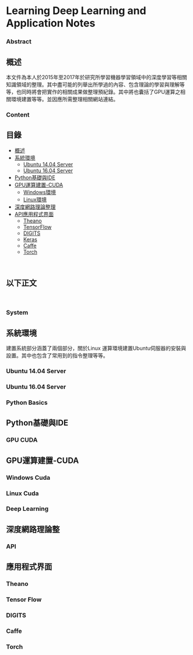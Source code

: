 # Learning Deep Learning and Application Notes

### Abstract
## 概述

本文件為本人於2015年至2017年於研究所學習機器學習領域中的深度學習等相關知識領域的整理。其中盡可能的列舉出所學過的內容、包含理論的學習與理解等等，也同時將會把實作的相關成果做整理預紀錄。其中將也囊括了GPU運算之相關環境建置等等。並因應所需整理相關網站連結。
<br />

### Content
## 目錄

* [概述](#abstract)
* [系統環境](#system)
    * [Ubuntu 14.04 Server](#ubuntu-14.04-server)
    * [Ubuntu 16.04 Server](#ubuntu-16.04-server)
* [Python基礎與IDE](#python-basics)
* [GPU運算建置-CUDA](#gpu-cuda)
    * [Windows環境](#Windows-cuda)
    * [Linux環境](#linux-cuda)
* [深度網路理論整理](#deep-learning)
* [API應用程式界面](#api)
    * [Theano](#theano)
    * [TensorFlow](#tensor-flow)
    * [DIGITS](#digits)
    * [Keras](#keras)
    * [Caffe](#caffe)
    * [Torch](torch)

<br />

## 以下正文

<br />

### System
## 系統環境

建置系統部分涵蓋了兩個部分，關於Linux 運算環境建置Ubuntu伺服器的安裝與設置。其中也包含了常用到的指令整理等等。
<br />

### Ubuntu 14.04 Server

### Ubuntu 16.04 Server

### Python Basics
## Python基礎與IDE

### GPU CUDA
## GPU運算建置-CUDA

### Windows Cuda

### Linux Cuda

### Deep Learning
## 深度網路理論整

### API
## 應用程式界面

### Theano

### Tensor Flow

### DIGITS

### Caffe

### Torch
